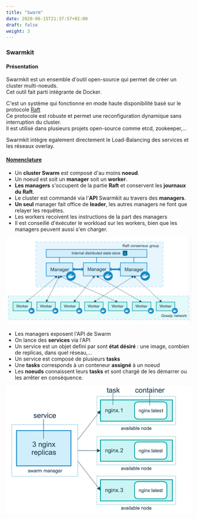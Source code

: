 ```yaml
---
title: "Swarm"
date: 2020-06-15T21:37:57+02:00
draft: false
weight: 3
---
```


### Swarmkit
#### Présentation

Swarmkit est un ensemble d'outil open-source qui permet de créer un cluster multi-noeuds.  
Cet outil fait parti intégrante de Docker.  

C'est un système qui fonctionne en mode haute disponibilité basé sur le protocole [Raft](https://github.com/docker/swarmkit/blob/master/design/raft.md)  
Ce protocole est robuste et permet une reconfiguration dynamique sans interruption du cluster.  
Il est utilisé dans plusieurs projets open-source comme etcd, zookeeper,...  

Swarmkit intègre egalement directement le Load-Balancing des services et les réseaux overlay.  


#### [Nomenclature](https://github.com/docker/swarmkit/blob/master/design/nomenclature.md)

- Un **cluster Swarm** est composé d'au moins **noeud**.  
- Un noeud est soit un **manager** soit un **worker**.
- **Les managers** s'occupent de la partie **Raft** et conservent les **journaux du Raft**.  
- Le cluster est commandé via l'**API** Swarmkit au travers des **managers**.  
- **Un seul** manager fait office de **leader**, les autres managers ne font que relayer les requêtes.  
- Les workers recoivent les instructions de la part des managers  
- Il est conseillé d'éxécuter le workload sur les workers, bien que les managers peuvent aussi s'en charger. 

![Swarm](/images/swarm-diagram.png?lightbox=false&width=40pc)


* Les managers exposent l'API de Swarm  
* On lance des **services** via l'API
* Un service est un objet defini par sont **état désiré** : une image, combien de replicas, dans quel réseau,...  
* Un service est composé de plusieurs **tasks** 
* Une **tasks** corresponds à un conteneur **assigné** à un noeud  
* Les **noeuds** connaissent leurs **tasks** et sont chargé de les démarrer ou les arrêter en conséquence.

![Services](/images/services-diagram.png?lightbox=false&width=30pc)

